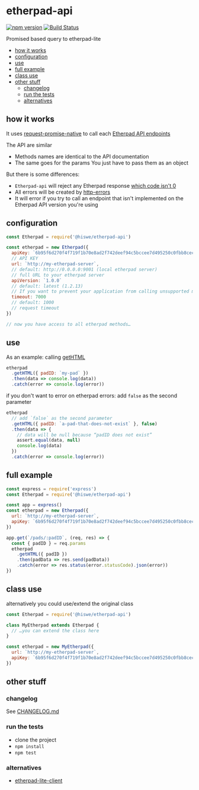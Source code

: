 # etherpad-api

[![npm version](https://badge.fury.io/js/%40hiswe%2Fetherpad-api.svg)](https://badge.fury.io/js/%40hiswe%2Fetherpad-api) [![Build Status](https://travis-ci.org/Hiswe/etherpad-api.svg?branch=master)](https://travis-ci.org/Hiswe/etherpad-api)

Promised based query to etherpad-lite

<!-- START doctoc generated TOC please keep comment here to allow auto update -->
<!-- DON'T EDIT THIS SECTION, INSTEAD RE-RUN doctoc TO UPDATE -->


- [how it works](#how-it-works)
- [configuration](#configuration)
- [use](#use)
- [full example](#full-example)
- [class use](#class-use)
- [other stuff](#other-stuff)
  - [changelog](#changelog)
  - [run the tests](#run-the-tests)
  - [alternatives](#alternatives)

<!-- END doctoc generated TOC please keep comment here to allow auto update -->

## how it works

It uses [request-promise-native](https://www.npmjs.com/package/request-promise-native) to call each [Etherpad API endpoints](http://etherpad.org/doc/v1.7.0/#index_usage)

The API are similar

- Methods names are identical to the API documentation
- The same goes for the params
  You just have to pass them as an object

But there is some differences:

- `Etherpad-api` will reject any Etherpad response [which code isn't 0](http://etherpad.org/doc/v1.7.0/#index_response_format)
- All errors will be created by [http-errors](https://www.npmjs.com/package/http-errors)
- It will error if you try to call an endpoint that isn't implemented on the Etherpad API version you're using

## configuration

```js
const Etherpad = require('@hiswe/etherpad-api')

const etherpad = new Etherpad({
  apiKey: `6b95f6d270f4f719f1b70e8ad2f742deef94c5bccee7d495250c0fbb8cecefc7`,
  // API KEY
  url: `http://my-etherpad-server`,
  // default: http://0.0.0.0:9001 (local etherpad server)
  // full URL to your etherpad server
  apiVersion: `1.0.0`
  // default: latest (1.2.13)
  // If you want to prevent your application from calling unsupported methods
  timeout: 7000
  // default: 1000
  // request timeout
})

// now you have access to all etherpad methods…
```

## use

As an example: calling [getHTML](http://etherpad.org/doc/v1.7.0/#index_gethtml_padid_rev)

```js
etherpad
  .getHTML({ padID: `my-pad` })
  .then(data => console.log(data))
  .catch(error => console.log(error))
```

if you don't want to error on etherpad errors:
add `false` as the second parameter

```js
etherpad
  // add `false` as the second parameter
  .getHTML({ padID: `a-pad-that-does-not-exist` }, false)
  .then(data => {
    // data will be null because “padID does not exist”
    assert.equal(data, null)
    console.log(data)
  })
  .catch(error => console.log(error))
```

## full example

```js
const express = require('express')
const Etherpad = require('@hiswe/etherpad-api')

const app = express()
const etherpad = new Etherpad({
  url: `http://my-etherpad-server`,
  apiKey: `6b95f6d270f4f719f1b70e8ad2f742deef94c5bccee7d495250c0fbb8cecefc7`,
})

app.get(`/pads/:padID`, (req, res) => {
  const { padID } = req.params
  etherpad
    .getHTML({ padID })
    .then(padData => res.send(padData))
    .catch(error => res.status(error.statusCode).json(error))
})
```

## class use

alternatively you could use/extend the original class

```js
const Etherpad = require('@hiswe/etherpad-api')

class MyEtherpad extends Etherpad {
  // …you can extend the class here
}

const etherpad = new MyEtherpad({
  url: `http://my-etherpad-server`,
  apiKey: `6b95f6d270f4f719f1b70e8ad2f742deef94c5bccee7d495250c0fbb8cecefc7`,
})
```

## other stuff

### changelog

See [CHANGELOG.md](https://github.com/Hiswe/etherpad-api/blob/master/CHANGELOG.md)

### run the tests

- clone the project
- `npm install`
- `npm test`

### alternatives

- [etherpad-lite-client](https://www.npmjs.com/package/etherpad-lite-client)
